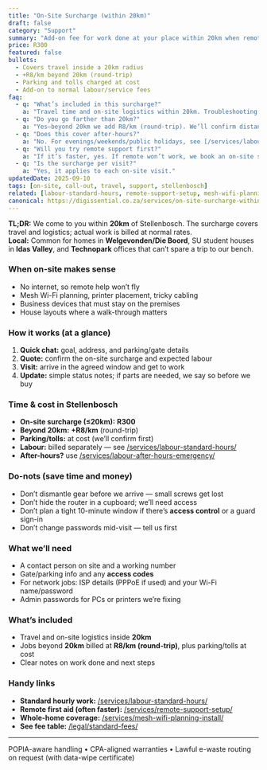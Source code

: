 ```yaml
---
title: "On-Site Surcharge (within 20km)"
draft: false
category: "Support"
summary: "Add-on fee for work done at your place within 20km when remote isn’t possible."
price: R300
featured: false
bullets:
  - Covers travel inside a 20km radius
  - +R8/km beyond 20km (round-trip)
  - Parking and tolls charged at cost
  - Add-on to normal labour/service fees
faq:
  - q: "What’s included in this surcharge?"
    a: "Travel time and on-site logistics within 20km. Troubleshooting or repairs are billed at standard rates."
  - q: "Do you go farther than 20km?"
    a: "Yes—beyond 20km we add R8/km (round-trip). We’ll confirm distance and any parking/tolls first."
  - q: "Does this cover after-hours?"
    a: "No. For evenings/weekends/public holidays, see [/services/labour-after-hours-emergency/](/services/labour-after-hours-emergency/)."
  - q: "Will you try remote support first?"
    a: "If it’s faster, yes. If remote won’t work, we book an on-site slot."
  - q: "Is the surcharge per visit?"
    a: "Yes, it applies to each on-site visit."
updatedDate: 2025-09-10
tags: [on-site, call-out, travel, support, stellenbosch]
related: [labour-standard-hours, remote-support-setup, mesh-wifi-planning-install]
canonical: https://digissential.co.za/services/on-site-surcharge-within-20km/
---
```


**TL;DR:** We come to you within **20km** of Stellenbosch. The surcharge covers travel and logistics; actual work is billed at normal rates.  
**Local:** Common for homes in **Welgevonden/Die Boord**, SU student houses in **Idas Valley**, and **Technopark** offices that can’t spare a trip to our bench.

### When on-site makes sense
- No internet, so remote help won’t fly  
- Mesh Wi-Fi planning, printer placement, tricky cabling  
- Business devices that must stay on the premises  
- House layouts where a walk-through matters

### How it works (at a glance)
1) **Quick chat:** goal, address, and parking/gate details  
2) **Quote:** confirm the on-site surcharge and expected labour  
3) **Visit:** arrive in the agreed window and get to work  
4) **Update:** simple status notes; if parts are needed, we say so before we buy

### Time & cost in Stellenbosch
- **On-site surcharge (≤20km):** **R300**  
- **Beyond 20km:** **+R8/km** (round-trip)  
- **Parking/tolls:** at cost (we’ll confirm first)  
- **Labour:** billed separately — see [/services/labour-standard-hours/](/services/labour-standard-hours/)  
- **After-hours?** use [/services/labour-after-hours-emergency/](/services/labour-after-hours-emergency/)

### Do-nots (save time and money)
- Don’t dismantle gear before we arrive — small screws get lost  
- Don’t hide the router in a cupboard; we’ll need access  
- Don’t plan a tight 10-minute window if there’s **access control** or a guard sign-in  
- Don’t change passwords mid-visit — tell us first

### What we’ll need
- A contact person on site and a working number  
- Gate/parking info and any **access codes**  
- For network jobs: ISP details (PPPoE if used) and your Wi-Fi name/password  
- Admin passwords for PCs or printers we’re fixing

### What’s included
- Travel and on-site logistics inside **20km**  
- Jobs beyond **20km** billed at **R8/km (round-trip)**, plus parking/tolls at cost  
- Clear notes on work done and next steps

### Handy links
- **Standard hourly work:** [/services/labour-standard-hours/](/services/labour-standard-hours/)  
- **Remote first aid (often faster):** [/services/remote-support-setup/](/services/remote-support-setup/)  
- **Whole-home coverage:** [/services/mesh-wifi-planning-install/](/services/mesh-wifi-planning-install/)  
- **See fee table:** [/legal/standard-fees/](/legal/standard-fees/)

---

POPIA-aware handling • CPA-aligned warranties • Lawful e-waste routing on request (with data-wipe certificate)
